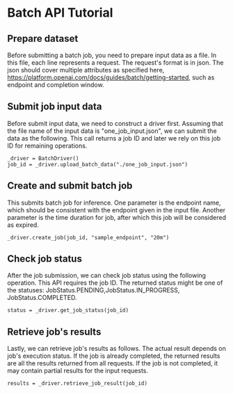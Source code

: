 # Batch API Tutorial

## Prepare dataset
Before submitting a batch job, you need to prepare input data as a file. 
In this file, each line represents a request. 
The request's format is in json. 
The json should cover multiple attributes as specified here, https://platform.openai.com/docs/guides/batch/getting-started, such as endpoint and completion window. 

## Submit job input data
Before submit input data, we need to construct a driver first. Assuming that the file name of the input data is "one_job_input.json", we can
submit the data as the following. This call returns a job ID and later we rely on this job ID for remaining operations.

```
_driver = BatchDriver()
job_id = _driver.upload_batch_data("./one_job_input.json")
```

## Create and submit batch job
This submits batch job for inference.
One parameter is the endpoint name, which should be consistent with the endpoint given in the input file. 
Another parameter is the time duration for job, after which this job will be considered as expired.

```
_driver.create_job(job_id, "sample_endpoint", "20m")
```

## Check job status
After the job submission, we can check job status using the following operation. This API requires the job ID. 
The returned status might be one of the statuses: JobStatus.PENDING,JobStatus.IN_PROGRESS, JobStatus.COMPLETED. 

```
status = _driver.get_job_status(job_id)
```

## Retrieve job's results
Lastly, we can retrieve job's results as follows. 
The actual result depends on job's execution status. 
If the job is already completed, the returned results are all the results returned from all requests. 
If the job is not completed, it may contain partial results for the input requests.

```
results = _driver.retrieve_job_result(job_id)
```

